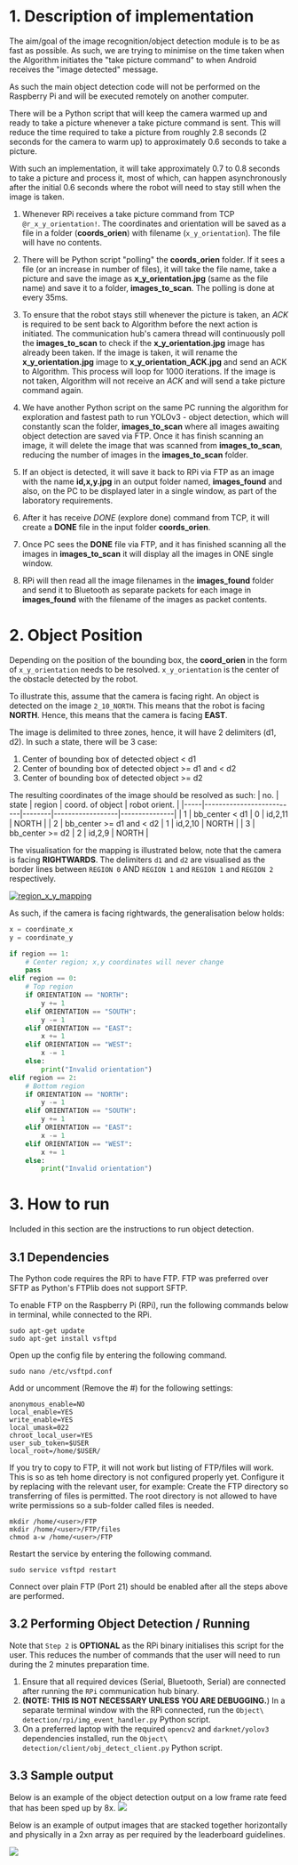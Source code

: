 # 1. Description of implementation

The aim/goal of the image recognition/object detection module is to be as fast as possible. As such, we are trying to minimise on the time taken when the Algorithm initiates the "take picture command" to when Android receives the "image detected" message.

As such the main object detection code will not be performed on the Raspberry Pi and will be executed remotely on another computer.

There will be a Python script that will keep the camera warmed up and ready to take a picture whenever a take picture command is sent. This will reduce the time required to take a picture from roughly 2.8 seconds (2 seconds for the camera to warm up) to approximately 0.6 seconds to take a picture.

With such an implementation, it will take approximately 0.7 to 0.8 seconds to take a picture and process it, most of which, can happen asynchronously after the initial 0.6 seconds where the robot will need to stay still when the image is taken.

1. Whenever RPi receives a take picture command from TCP `@r_x_y_orientation!`. 
The coordinates and orientation will be saved as a file in a folder (**coords_orien**) with filename (`x_y_orientation`). 
The file will have no contents.

2. There will be Python script "polling" the **coords_orien** folder. 
If it sees a file (or an increase in number of files), it will take the file name, take a picture and save the image as **x_y_orientation.jpg** (same as the file name) and save it to a folder, **images_to_scan**. 
The polling is done at every 35ms.

3. To ensure that the robot stays still whenever the picture is taken, an *ACK* is required to be sent back to Algorithm before the next action is initiated. 
The communication hub's camera thread will continuously poll the **images_to_scan** to check if the **x_y_orientation.jpg** image has already been taken. 
If the image is taken, it will rename the **x_y_orientation.jpg** image to **x_y_orientation_ACK.jpg** and send an ACK to Algorithm. 
This process will loop for 1000 iterations. 
If the image is not taken, Algorithm will not receive an *ACK* and will send a take picture command again.

4. We have another Python script on the same PC running the algorithm for exploration and fastest path to run YOLOv3 - object detection, which will constantly scan the folder, **images_to_scan** where all images awaiting object detection are saved via FTP.
Once it has finish scanning an image, it will delete the image that was scanned from **images_to_scan**, reducing the number of images in the **images_to_scan** folder.

5. If an object is detected, it will save it back to RPi via FTP as an image with the name **id,x,y.jpg** in an output folder named, **images_found** and also, on the PC to be displayed later in a single window, as part of the laboratory requirements.

6. After it has receive *DONE* (explore done) command from TCP, it will create a **DONE** file in the input folder **coords_orien**.

7. Once PC sees the **DONE** file via FTP, and it has finished scanning all the images in **images_to_scan** it will display all the images in ONE single window.

8. RPi will then read all the image filenames in the **images_found** folder and send it to Bluetooth as separate packets for each image in **images_found** with the filename of the images as packet contents.

# 2. Object Position
Depending on the position of the bounding box, the **coord_orien** in the form of `x_y_orientation` needs to be resolved.
`x_y_orientation` is the center of the obstacle detected by the robot.

To illustrate this, assume that the camera is facing right. An object is detected on the image `2_10_NORTH`. This means that the robot is facing **NORTH**. Hence, this means that the camera is facing **EAST**.
 
The image is delimited to three zones, hence, it will have 2 delimiters (d1, d2). In such a state, there will be 3 case:
1. Center of bounding box of detected object < d1
2. Center of bounding box of detected object >= d1 and < d2
3. Center of bounding box of detected object >= d2

The resulting coordinates of the image should be resolved as such:
| no. | state                    | region | coord. of object | robot orient. |
|-----|--------------------------|--------|------------------|---------------|
| 1   | bb_center < d1           | 0      | id,2,11          | NORTH         |
| 2   | bb_center >= d1 and < d2 | 1      | id,2,10          | NORTH         |
| 3   | bb_center >= d2          | 2      | id,2,9           | NORTH         |

The visualisation for the mapping is illustrated below, note that the camera is facing **RIGHTWARDS**.
The delimiters `d1` and `d2` are visualised as the border lines between `REGION 0` AND `REGION 1` and `REGION 1` and `REGION 2` respectively.

[![region_x_y_mapping](doc_resources/region_x_y.png)](doc_resources/region_x_y.png)

As such, if the camera is facing rightwards, the generalisation below holds:

```python
x = coordinate_x
y = coordinate_y

if region == 1:
    # Center region; x,y coordinates will never change
    pass
elif region == 0:
    # Top region
    if ORIENTATION == "NORTH":
        y += 1
    elif ORIENTATION == "SOUTH":
        y -= 1
    elif ORIENTATION == "EAST":
        x += 1
    elif ORIENTATION == "WEST":
        x -= 1
    else:
        print("Invalid orientation")
elif region == 2:
    # Bottom region
    if ORIENTATION == "NORTH":
        y -= 1
    elif ORIENTATION == "SOUTH":
        y += 1
    elif ORIENTATION == "EAST":
        x -= 1
    elif ORIENTATION == "WEST":
        x += 1
    else:
        print("Invalid orientation")
```

# 3. How to run
Included in this section are the instructions to run object detection.

## 3.1 Dependencies
The Python code requires the RPi to have FTP. 
FTP was preferred over SFTP as Python's FTPlib does not support SFTP.

To enable FTP on the Raspberry Pi (RPi), run the following commands below in terminal, while connected to the RPi.

```shell script
sudo apt-get update
sudo apt-get install vsftpd
```

Open up the config file by entering the following command.
```shell script
sudo nano /etc/vsftpd.conf
```

Add or uncomment (Remove the #) for the following settings:
```shell script
anonymous_enable=NO
local_enable=YES
write_enable=YES
local_umask=022
chroot_local_user=YES
user_sub_token=$USER
local_root=/home/$USER/
```

If you try to copy to FTP, it will not work but listing of FTP/files will work. This is so as teh home directory is not configured properly yet.
Configure it by replacing <user> with the relevant user, for example:
Create the FTP directory so transferring of files is permitted. 
The root directory is not allowed to have write permissions so a sub-folder called files is needed.

```shell script
mkdir /home/<user>/FTP
mkdir /home/<user>/FTP/files
chmod a-w /home/<user>/FTP
```

Restart the service by entering the following command.
```shell script
sudo service vsftpd restart
```

Connect over plain FTP (Port 21) should be enabled after all the steps above are performed.


## 3.2 Performing Object Detection / Running

Note that `Step 2` is **OPTIONAL** as the RPi binary initialises this script for the user. This reduces the number of commands that the user will need to run during the 2 minutes preparation time. 
1. Ensure that all required devices (Serial, Bluetooth, Serial) are connected after running the `RPi` communication hub binary.
2. **(NOTE: THIS IS NOT NECESSARY UNLESS YOU ARE DEBUGGING.**) In a separate terminal window with the RPi connected, run the `Object\ detection/rpi/img_event_handler.py` Python script. 
3. On a preferred laptop with the required `opencv2` and `darknet/yolov3` dependencies installed, run the `Object\ detection/client/obj_detect_client.py` Python script.
 
## 3.3 Sample output 

Below is an example of the object detection output on a low frame rate feed that has been sped up by 8x.
![](doc_resources/object_detection_8x.gif) 

Below is an example of output images that are stacked together horizontally and physically in a 2xn array as per required by the leaderboard guidelines.

![](doc_resources/object_detect_out.jpeg) 